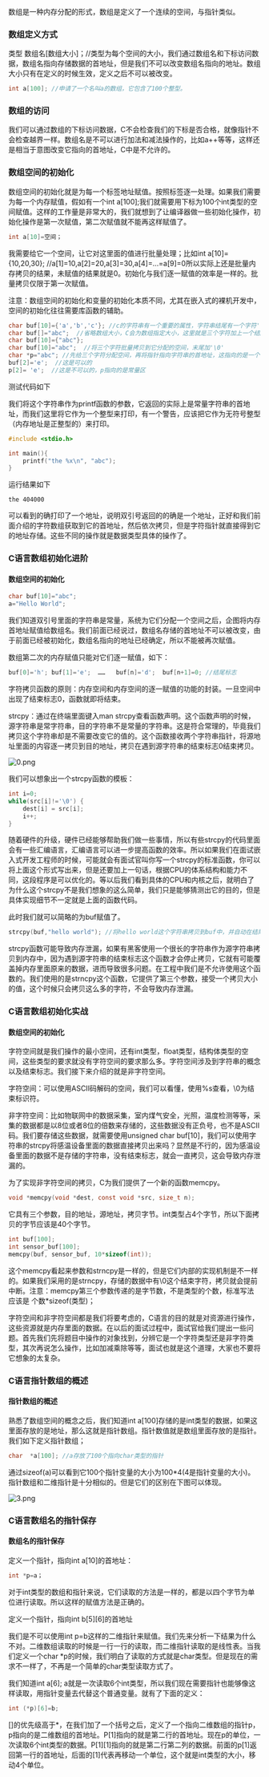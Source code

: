 数组是一种内存分配的形式，数组是定义了一个连续的空间，与指针类似。

### 数组定义方式

类型 数组名[数组大小]；//类型为每个空间的大小，我们通过数组名和下标访问数据，数组名指向存储数据的首地址，但是我们不可以改变数组名指向的地址。数组大小只有在定义的时候生效，定义之后不可以被改变。

```c
int a[100]; //申请了一个名叫a的数组，它包含了100个整型。
```

### 数组的访问

我们可以通过数组的下标访问数据，C不会检查我们的下标是否合格，就像指针不会检查越界一样。数组名是不可以进行加法和减法操作的，比如a++等等，这样还是相当于意图改变它指向的首地址，C中是不允许的。

### 数组空间的初始化

数组空间的初始化就是为每一个标签地址赋值。按照标签逐一处理。如果我们需要为每一个内存赋值，假如有一个int a[100];我们就需要用下标为100个int类型的空间赋值。这样的工作量是非常大的，我们就想到了让编译器做一些初始化操作，初始化操作是第一次赋值，第二次赋值就不能再这样赋值了。

```c
int a[10]=空间；
```

我需要给它一个空间，让它对这里面的值进行批量处理；比如int a[10]={10,20,30}; //a[1]=10,a[2]=20,a[3]=30,a[4]=…=a[9]=0所以实际上还是批量内存拷贝的结果，未赋值的结果就是0。初始化与我们逐一赋值的效率是一样的。批量拷贝仅限于第一次赋值。

注意：数组空间的初始化和变量的初始化本质不同，尤其在嵌入式的裸机开发中，空间的初始化往往需要库函数的辅助。

```c
char buf[10]={'a','b','c'}; //c的字符串有一个重要的属性，字符串结尾有一个字符'\0'代表字符串的结束。因为我们这里为字符串空间定义了10个字符的大小，但是有时候我们并没有使用完这10个字节，打印的时候10个字节的打印也是错误的，所以为了给字符串一个结束的标志，让其它的函数比如printf函数输出的时候知道它的结尾。
char buf[]="abc";  //省略数组大小，C会为数组指定大小，这里就是三个字符加上一个结尾标志，数组大小就是4
char buf[10]={"abc"};
char buf[10]="abc";  //将三个字符批量拷贝到它分配的空间，末尾加'\0'
char *p="abc"; //先给三个字符分配空间，再将指针指向字符串的首地址，这指向的是一个常量字符串。
buf[2]='e';  //这是可以的
p[2]= 'e';  //这是不可以的，p指向的是常量区
```

测试代码如下

我们将这个字符串作为printf函数的参数，它返回的实际上是常量字符串的首地址，而我们这里将它作为一个整型来打印，有一个警告，应该把它作为无符号整型（内存地址是正整型的）来打印。

```c
#include <stdio.h>

int main(){
  	printf("the %x\n", "abc");
}
```

运行结果如下

```
the 404000
```

可以看到的确打印了一个地址，说明双引号返回的的确是一个地址，正好和我们前面介绍的字符数组获取到它的首地址，然后依次拷贝，但是字符指针就直接得到它的地址存储。这些不同的操作就是数据类型具体的操作了。

### C语言数组初始化进阶

#### 数组空间的初始化

```c
char buf[10]="abc";
a="Hello World";
```

我们知道双引号里面的字符串是常量，系统为它们分配一个空间之后，企图将内存首地址赋值给数组名。我们前面已经说过，数组名存储的首地址不可以被改变，由于前面已经被初始化，数组名指向的地址已经确定，所以不能被再次赋值。

数组第二次的内存赋值只能对它们逐一赋值，如下：

```c
buf[0]='h'; buf[1]='e';  ……   buf[n]='d';  buf[n+1]=0; //结尾标志
```

字符拷贝函数的原则：内存空间和内存空间的逐一赋值的功能的封装。一旦空间中出现了结束标志0，函数就即将结束。

strcpy：通过在终端里面键入man strcpy查看函数声明。这个函数声明的时候，源字符串是常字符串，目的字符串不是常量的字符串。这是符合常理的，毕竟我们拷贝这个字符串却是不需要改变它的值的。这个函数接收两个字符串指针，将源地址里面的内容逐一拷贝到目的地址，拷贝在遇到源字符串的结束标志0结束拷贝。

![0.png](http://www.maiziedu.com/uploads/new_img/1Y7rTNDJuoTRfFJlgE.png)

我们可以想象出一个strcpy函数的模板：

```c
int i=0;
while(src[i]!='\0') {
  	dest[i] = src[i];  
  	i++;
}
```

随着硬件的升级，硬件已经能够帮助我们做一些事情，所以有些strcpy的代码里面会有一些汇编语言，汇编语言可以进一步提高函数的效率。所以如果我们在面试嵌入式开发工程师的时候，可能就会有面试官叫你写一个strcpy的标准函数，你可以将上面这个形式写出来，但是还要加上一句话，根据CPU的体系结构和能力不同，这段程序是可以优化的。等以后我们看到具体的CPU和内核之后，就明白了为什么这个strcpy不是我们想象的这么简单，我们只是能够猜测出它的目的，但是具体实现细节不一定就是上面的函数代码。

此时我们就可以简略的为buf赋值了。

```c
strcpy(buf,"hello world"); //将hello world这个字符串拷贝到buf中，并自动在结尾加上结束标志0。
```

strcpy函数可能导致内存泄漏，如果有黑客使用一个很长的字符串作为源字符串拷贝到内存中，因为遇到源字符串的结束标志这个函数才会停止拷贝，它就有可能覆盖掉内存里面原来的数据，进而导致很多问题。在工程中我们是不允许使用这个函数的。我们使用的是strncpy这个函数，它提供了第三个参数，接受一个拷贝大小的值，这个时候只会拷贝这么多的字符，不会导致内存泄漏。

### C语言数组初始化实战

#### 数组空间的初始化

字符空间就是我们操作的最小空间，还有int类型，float类型，结构体类型的空间，这些类型的要求就没有字符空间的要求那么多。字符空间涉及到字符串的概念以及结束标志。我们接下来介绍的就是非字符空间。

字符空间：可以使用ASCII码解码的空间，我们可以看懂，使用%s查看，\0为结束标识符。

非字符空间：比如物联网中的数据采集，室内煤气安全，光照，温度检测等等，采集的数据都是以8位或者8位的倍数来存储的，这些数据没有正负号，也不是ASCII码。我们要存储这些数据，就需要使用unsigned char buf[10]，我们可以使用字符串的strcpy将感温设备里面的数据直接拷贝出来吗？显然是不行的，因为感温设备里面的数据不是存储的字符串，没有结束标志，就会一直拷贝，这会导致内存泄漏的。

为了实现非字符空间的拷贝，C为我们提供了一个新的函数memcpy。

```c
void *memcpy(void *dest, const void *src, size_t n);
```

它具有三个参数，目的地址，源地址，拷贝字节。int类型占4个字节，所以下面拷贝的字节应该是40个字节。

```c
int buf[100];
int sensor_buf[100];
memcpy(buf, sensor_buf, 10*sizeof(int));
```

这个memcpy看起来参数和strncpy是一样的，但是它们内部的实现机制是不一样的。如果我们采用的是strncpy，存储的数据中有\0这个结束字符，拷贝就会提前中断。注意：memcpy第三个参数传递的是字节数，不是类型的个数，标准写法应该是 个数*sizeof(类型)；

字符空间和非字符空间都是我们将要考虑的，C语言的目的就是对资源进行操作，这些资源就是内存里面的数据。在以后的面试过程中，面试官给我们提出一些问题。首先我们先将题目中操作的对象找到，分辨它是一个字符类型还是非字符类型，其次再说怎么操作，比如加减乘除等等，面试也就是这个道理，大家也不要将它想象的太复杂。

### C语言指针数组的概述

#### 指针数组的概述

熟悉了数组空间的概念之后，我们知道int a[100]存储的是int类型的数据，如果这里面存放的是地址，那么这就是指针数组。指针数值就是数组里面存放的是指针。我们如下定义指针数组；

```c
char  *a[100]; //a存放了100个指向char类型的指针
```

通过sizeof(a)可以看到它100个指针变量的大小为100*4(4是指针变量的大小)。指针数组和二维指针是十分相似的。但是它们的区别在下图可以体现。

![3.png](http://www.maiziedu.com/uploads/new_img/nriBBv5WY8FcbxMEjH.png)

### C语言数组名的指针保存

#### 数组名的指针保存

定义一个指针，指向int a[10]的首地址：

```c
int *p=a；
```

对于int类型的数组和指针来说，它们读取的方法是一样的，都是以四个字节为单位进行读取。所以这样的赋值方法是正确的。

定义一个指针，指向int b\[5][6]的首地址

我们是不可以使用int p=b这样的二维指针来赋值。我们先来分析一下结果为什么不对。二维数组读取的时候是一行一行的读取，而二维指针读取的是线性表。当我们定义一个char *p的时候，我们明白了读取的方式就是char类型。但是现在的需求不一样了，不再是一个简单的char类型读取方式了。

我们知道int a[6]; a就是一次读取6个int类型，所以我们现在需要指针也能够像这样读取，用指针变量去代替这个普通变量。就有了下面的定义：

```c
int (*p)[6]=b;
```

[]的优先级高于*，在我们加了一个括号之后，定义了一个指向二维数组的指针p，p指向的是二维数组的首地址。P[1]指向的就是第二行的首地址。现在p的单位，一次读取6个int类型的数据。P[1][1]指向的就是第二行第二列的数据。前面的p[1]返回第一行的首地址，后面的[1]代表再移动一个单位，这个就是int类型的大小，移动4个单位。